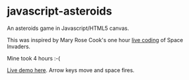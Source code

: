 # javascript-asteroids
An asteroids game in Javascript/HTML5 canvas.

This was inspired by Mary Rose Cook's one hour [live
coding](https://vimeo.com/105955605) of Space Invaders.

Mine took 4 hours :-(

[Live demo here](http://tmroyal.github.io/javascript-asteroids). Arrow keys move and space fires.
